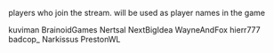 players who join the stream. will be used as player names in the game

kuviman
BrainoidGames
Nertsal
NextBigIdea
WayneAndFox
hierr777
badcop_
Narkissus
PrestonWL